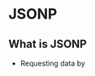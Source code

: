 # JSONP

## What is JSONP

- Requesting data by <script> element
- Bypassing same-origin policy -> Vulnerability

**JSONP**, or **JSON-P** (JSON with Padding), is an historical [JavaScript](https://en.wikipedia.org/wiki/JavaScript) technique for requesting data by loading a `<script>` element,[[1\]](https://en.wikipedia.org/wiki/JSONP#cite_note-JSON-P-1) which is an element intended to load ordinary JavaScript. It was proposed by Bob Ippolito in 2005.[[2\]](https://en.wikipedia.org/wiki/JSONP#cite_note-2) JSONP enables sharing of data bypassing [same-origin policy](https://en.wikipedia.org/wiki/Same-origin_policy), which disallows running JavaScript code to read media [DOM](https://en.wikipedia.org/wiki/Document_Object_Model) elements or [XMLHttpRequest](https://en.wikipedia.org/wiki/XMLHttpRequest) data fetched from outside the page's originating site. The originating site is indicated by a combination of [URI scheme, host name, and port number](https://en.wikipedia.org/wiki/Uniform_Resource_Identifier).

JSONP is vulnerable to the data source replacing the innocuous function call with malicious code, which is why it has been superseded by [cross-origin resource sharing](https://en.wikipedia.org/wiki/Cross-origin_resource_sharing) (available since 2009[[3\]](https://en.wikipedia.org/wiki/JSONP#cite_note-caniuse-cors-3)) in modern applications.

<img src="./jsonp-padding.png" />

> The function call to parseResponse() is the "P" of JSONP—the "padding" or "prefix" around the pure JSON.

## How to use JSONP

<img src="./jsonp-process.png" />

JSONP makes sense only when used with a script element. For each new JSONP request, the browser must add a new `<script>` element, or reuse an existing one. The former option—adding a new script element—is done via dynamic DOM manipulation, and is known as *script element injection*. The `<script>` element is injected into the HTML DOM, with the URL of the desired JSONP endpoint set as the "src" attribute. This dynamic *script element injection* is usually done by a JavaScript helper library. [jQuery](https://en.wikipedia.org/wiki/JQuery) and other frameworks have JSONP helper functions; there are also standalone options.

```javascript
$.getScript("http://server.example.com/Users/192.168.73.96?callback=parseResponse");
```

In the JSONP usage pattern, the URL request pointed to by the `src` attribute in the `<script>` element returns JSON data, with JavaScript code (usually a function call) wrapped around it. This "wrapped payload" is then interpreted by the browser. In this way, a function that is already defined in the JavaScript environment can manipulate the JSON data. A typical JSONP request and response are shown below.

For JSONP to work, a server must reply with a response that includes the JSONP function. JSONP does not work with JSON-formatted results. The JSONP function invocation that gets sent back, and the payload that the function receives, must be agreed upon by the client and server. By convention, the server providing the JSON data offers the requesting website to name the JSONP function, typically using the name jsonp or [callback](https://en.wikipedia.org/wiki/Callback_(computer_programming)) as the named query-string parameter, in its request to the server: `<script src="http://server.example.com/Users/1234?callback=parseResponse"></script>`.

```javascript
parseResponse({"Name": "Alice", "Id": 1234, "Rank": 7});
```

## Security Concern

### Untrusted third-party code

<img src="./untrusted-third-party-code.png" />

Including script elements from remote servers allows the remote servers to inject *any* content into a website. If the remote servers have vulnerabilities that allow JavaScript injection, the page served from the original server is exposed to an increased risk. If an attacker can inject any JavaScript into the original web page, then that code can retrieve additional JavaScript from any domain, bypassing the [same-origin policy](https://en.wikipedia.org/wiki/Same-origin_policy).[[5\]](https://en.wikipedia.org/wiki/JSONP#cite_note-5) The Content Security Policy HTTP Header lets web sites tell web browsers which domain scripts may be included from.

An effort was undertaken around 2011 to define a safer strict subset definition for JSONP[[1\]](https://en.wikipedia.org/wiki/JSONP#cite_note-JSON-P-1) that browsers would be able to enforce on script requests with a specific [MIME](https://en.wikipedia.org/wiki/MIME) type such as "application/json-p". If the response did not parse as strict JSONP, the browser could throw an error or just ignore the entire response. However, this approach was abandoned in favor of [CORS](https://en.wikipedia.org/wiki/Cross-origin_resource_sharing), and the correct MIME type for JSONP remains `application/javascript`.[[6\]](https://en.wikipedia.org/wiki/JSONP#cite_note-6)

### Whitespace differences

JSONP carries the same problems as resolving JSON with `eval()`: both interpret the JSON text as JavaScript, which means differences in handling U+2028 ([Line Separator](https://en.wikipedia.org/wiki/Newline#Unicode)) and U+2029 ([Paragraph Separator](https://en.wikipedia.org/wiki/Newline#Unicode)) from JSON proper. This makes some JSON strings non-legal in JSONP; servers serving JSONP must escape these characters prior to transmission.[[7\]](https://en.wikipedia.org/wiki/JSONP#cite_note-Magnus_Holm-7)

### Callback name manipulation and reflected file download attack

```html
<a href="http://server.example.com/Users?callback=calc||" download="setup.bat"></a>
```

```html
<a href=”https://server.example.com/Users;/setup.bat?first_name=calc||" download><img border=”0" src=”https://server.example.com/Users;/setup.bat?" alt=”8000 Dollars” width=”104" height=”142" /></a>
```

Unsanitized callback names may be used to pass malicious data to clients, bypassing the restrictions associated with `application/json` content type, as demonstrated in reflected file download (RFD) attack from 2014.[[8\]](https://en.wikipedia.org/wiki/JSONP#cite_note-8)

Insecure JSONP endpoints can be also injected with malicious data.[[9\]](https://en.wikipedia.org/wiki/JSONP#cite_note-9)

### Cross-site request forgery

Naive deployments of JSONP are subject to [cross-site request forgery](https://en.wikipedia.org/wiki/Cross-site_request_forgery) (CSRF or XSRF) attacks.[[10\]](https://en.wikipedia.org/wiki/JSONP#cite_note-10) Because the HTML `<script>` element does not respect the [same-origin policy](https://en.wikipedia.org/wiki/Same-origin_policy) in web browser implementations, a malicious page can request and obtain JSON data belonging to another site. This will allow the JSON-encoded data to be evaluated in the context of the malicious page, possibly divulging passwords or other sensitive data if the user is currently logged into the other site.

This is problematic only if the JSON-encoded data contains sensitive information which should not be disclosed to a third party, and the server depends on the [same-origin policy](https://en.wikipedia.org/wiki/Same-origin_policy) of the browser to block the delivery of the sensitive information.

### Rosetta Flash

Rosetta Flash is an exploitation technique that allows an attacker to exploit servers with a vulnerable JSONP endpoint by causing [Adobe Flash Player](https://en.wikipedia.org/wiki/Adobe_Flash_Player) to believe that an attacker-specified Flash applet originated on the vulnerable server. Flash Player implements [same-origin policy](https://en.wikipedia.org/wiki/Same-origin_policy) allowing one to make requests (with cookies) and receive responses from the hosting site. The applet can then send the retrieved data back to the attacker. This is a cross-origin exploit with an impact similar to embedding an arbitrary Flash applet in the vulnerable domain. The exploit uses an ActionScript payload compiled to an SWF file composed entirely of alphanumeric characters by crafting a [zlib](https://en.wikipedia.org/wiki/Zlib) stream with a particular header and [DEFLATE](https://en.wikipedia.org/wiki/DEFLATE) blocks with ad-hoc [Huffman coding](https://en.wikipedia.org/wiki/Huffman_coding). The resulting alphanumeric-only SWF file is then used as the callback parameter of a JSONP call. High-profile sites such as Google, YouTube, Twitter, Yahoo!, Yandex, LinkedIn, eBay, Instagram and Tumblr were all vulnerable until July 2014.[[11\]](https://en.wikipedia.org/wiki/JSONP#cite_note-11) This vulnerability was discovered and published by Google security engineer [Michele Spagnuolo](https://en.wikipedia.org/w/index.php?title=Michele_Spagnuolo&action=edit&redlink=1)[[12\]](https://en.wikipedia.org/wiki/JSONP#cite_note-12) and has [CVE](https://en.wikipedia.org/wiki/CVE_(identifier))-[2014-4671](https://cve.mitre.org/cgi-bin/cvename.cgi?name=CVE-2014-4671)[[13\]](https://en.wikipedia.org/wiki/JSONP#cite_note-13) and CVE-[2014-5333](https://cve.mitre.org/cgi-bin/cvename.cgi?name=CVE-2014-5333).[[14\]](https://en.wikipedia.org/wiki/JSONP#cite_note-14) Adobe Flash Player release version 14.0.0.145, released on July 8, 2014, introduced stronger validation of Flash files,[[15\]](https://en.wikipedia.org/wiki/JSONP#cite_note-15) and in version 14.0.0.176, released on August 12, 2014, finalized the fix,[[16\]](https://en.wikipedia.org/wiki/JSONP#cite_note-16) preventing this exploit from working.

## Practice

https://codepen.io/frostace_bd/pen/jOLJXBR

```html
<script>
		const processJSON = payload => console.log(payload);
</script>
<script src='http://api.flickr.com/services/feeds/photos_public.gne?
jsoncallback=processJSON&tags=monkey&tagmode=any&format=json'></script>
```



## Reference

https://en.wikipedia.org/wiki/JSONP

https://medium.com/@Johne_Jacob/rfd-reflected-file-download-what-how-6d0e6fdbe331

https://www.youtube.com/watch?v=FH5gmcqjp_Y

https://developer.mozilla.org/en-US/docs/Web/HTTP/Headers/Content-Security-Policy
